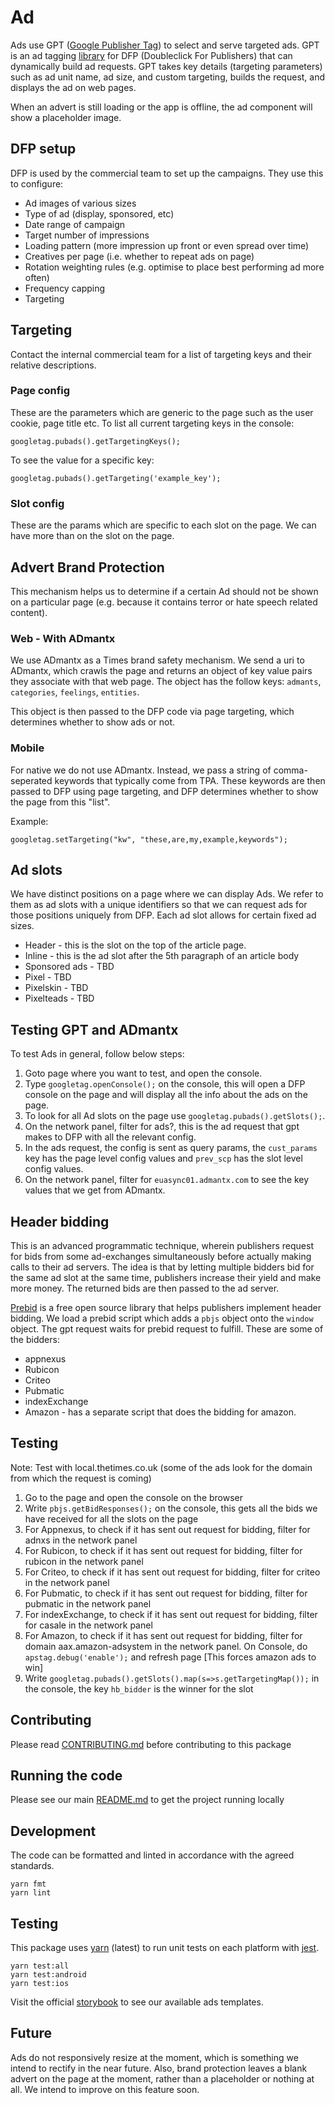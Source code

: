 # Ad

Ads use GPT
([Google Publisher Tag](https://developers.google.com/doubleclick-gpt/)) to
select and serve targeted ads. GPT is an ad tagging
[library](https://developers.google.com/doubleclick-gpt/reference) for DFP
(Doubleclick For Publishers) that can dynamically build ad requests. GPT takes
key details (targeting parameters) such as ad unit name, ad size, and custom
targeting, builds the request, and displays the ad on web pages.

When an advert is still loading or the app is offline, the ad component will show a
placeholder image.

## DFP setup

DFP is used by the commercial team to set up the campaigns. They use this to
configure:

- Ad images of various sizes
- Type of ad (display, sponsored, etc)
- Date range of campaign
- Target number of impressions
- Loading pattern (more impression up front or even spread over time)
- Creatives per page (i.e. whether to repeat ads on page)
- Rotation weighting rules (e.g. optimise to place best performing ad more
  often)
- Frequency capping
- Targeting

## Targeting

Contact the internal commercial team for a list of targeting keys and their
relative descriptions.

### Page config

These are the parameters which are generic to the page such as the user cookie,
page title etc. To list all current targeting keys in the console:

```
googletag.pubads().getTargetingKeys();
```

To see the value for a specific key:

```
googletag.pubads().getTargeting('example_key');
```

### Slot config

These are the params which are specific to each slot on the page. We can have
more than on the slot on the page.

## Advert Brand Protection

This mechanism helps us to determine if a certain Ad should not be shown on a
particular page (e.g. because it contains terror or hate speech related
content).

### Web - With ADmantx

We use ADmantx as a Times brand safety mechanism. We send a uri to ADmantx, which crawls the page and returns an object of key value pairs they associate with that web page. The object has the follow keys: `admants`, `categories`, `feelings`, `entities`.

This object is then passed to the DFP code via page targeting, which determines whether to show ads or not.

### Mobile

For native we do not use ADmantx. Instead, we pass a string of comma-seperated
keywords that typically come from TPA. These keywords are then passed to DFP
using page targeting, and DFP determines whether to show the page from this
"list".

Example:

```
googletag.setTargeting("kw", "these,are,my,example,keywords");
```

## Ad slots

We have distinct positions on a page where we can display Ads. We refer to them
as ad slots with a unique identifiers so that we can request ads for those
positions uniquely from DFP. Each ad slot allows for certain fixed ad sizes.

- Header - this is the slot on the top of the article page.
- Inline - this is the ad slot after the 5th paragraph of an article body
- Sponsored ads - TBD
- Pixel - TBD
- Pixelskin - TBD
- Pixelteads - TBD

## Testing GPT and ADmantx

To test Ads in general, follow below steps:

1. Goto page where you want to test, and open the console.
2. Type `googletag.openConsole();` on the console, this will open a DFP console
   on the page and will display all the info about the ads on the page.
3. To look for all Ad slots on the page use `googletag.pubads().getSlots();`.
4. On the network panel, filter for ads?, this is the ad request that gpt makes
   to DFP with all the relevant config.
5. In the ads request, the config is sent as query params, the `cust_params` key
   has the page level config values and `prev_scp` has the slot level config
   values.
6. On the network panel, filter for `euasync01.admantx.com` to see the key
   values that we get from ADmantx.

## Header bidding

This is an advanced programmatic technique, wherein publishers request for bids
from some ad-exchanges simultaneously before actually making calls to their ad
servers. The idea is that by letting multiple bidders bid for the same ad slot
at the same time, publishers increase their yield and make more money. The
returned bids are then passed to the ad server.

[Prebid](http://prebid.org/) is a free open source library that helps publishers
implement header bidding. We load a prebid script which adds a `pbjs` object
onto the `window` object. The gpt request waits for prebid request to fulfill.
These are some of the bidders:

- appnexus
- Rubicon
- Criteo
- Pubmatic
- indexExchange
- Amazon - has a separate script that does the bidding for amazon.

## Testing

Note: Test with local.thetimes.co.uk (some of the ads look for the domain from
which the request is coming)

1. Go to the page and open the console on the browser
2. Write `pbjs.getBidResponses();` on the console, this gets all the bids we
   have received for all the slots on the page
3. For Appnexus, to check if it has sent out request for bidding, filter for
   adnxs in the network panel
4. For Rubicon, to check if it has sent out request for bidding, filter for
   rubicon in the network panel
5. For Criteo, to check if it has sent out request for bidding, filter for
   criteo in the network panel
6. For Pubmatic, to check if it has sent out request for bidding, filter for
   pubmatic in the network panel
7. For indexExchange, to check if it has sent out request for bidding, filter
   for casale in the network panel
8. For Amazon, to check if it has sent out request for bidding, filter for
   domain aax.amazon-adsystem in the network panel. On Console, do
   `apstag.debug('enable');` and refresh page [This forces amazon ads to win]
9. Write `googletag.pubads().getSlots().map(s=>s.getTargetingMap());` in the
   console, the key `hb_bidder` is the winner for the slot

## Contributing

Please read [CONTRIBUTING.md](./CONTRIBUTING.md) before contributing to this
package

## Running the code

Please see our main [README.md](../README.md) to get the project running locally

## Development

The code can be formatted and linted in accordance with the agreed standards.

```
yarn fmt
yarn lint
```

## Testing

This package uses [yarn](https://yarnpkg.com) (latest) to run unit tests on each
platform with [jest](https://facebook.github.io/jest/).

```
yarn test:all
yarn test:android
yarn test:ios
```

Visit the official
[storybook](http://components.thetimes.co.uk/?knob-Size%20of%20ad%20placeholder%3A=default&selectedKind=Primitives%2FAdvertisement&selectedStory=Placeholder&full=0&addons=1&stories=1&panelRight=0&addonPanel=storybooks%2Fstorybook-addon-knobs)
to see our available ads templates.

## Future

Ads do not responsively resize at the moment, which is something we intend to
rectify in the near future. Also, brand protection leaves a blank advert on the
page at the moment, rather than a placeholder or nothing at all. We intend to
improve on this feature soon.
